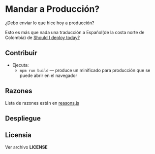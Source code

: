 # Mandar a Producción?

¿Debo enviar lo que hice hoy a producción?

Esto es más que nada una traducción a Español(de la costa norte de Colombia) de [Should I deploy today?](https://github.com/baires/shouldideploy)

## Contribuir

* Ejecuta:
    * `npm run build` — produce un minificado para producción que se puede abrir en el navegador

## Razones

Lista de razones están en [reasons.js](https://github.com/cesc1989/mandaraprod/tree/master/src/js/reasons.js)

## Despliegue

## Licensia

Ver archivo **LICENSE**
